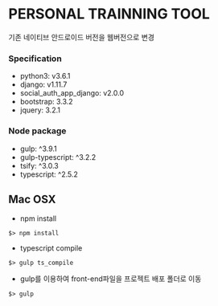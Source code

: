 # PERSONAL TRAINNING TOOL #
기존 네이티브 안드로이드 버전을 웹버전으로 변경 


### Specification
* python3: v3.6.1
* django: v1.11.7
* social_auth_app_django: v2.0.0
* bootstrap: 3.3.2
* jquery: 3.2.1 


### Node package ###
* gulp: ^3.9.1
* gulp-typescript: ^3.2.2
* tsify: ^3.0.3
* typescript: ^2.5.2


## Mac OSX
* npm install
```shell
$> npm install
```
* typescript compile
```zshell
$> gulp ts_compile
```

* gulp를 이용하여 front-end파일을 프로젝트 배포 폴더로 이동
```zshell
$> gulp
```